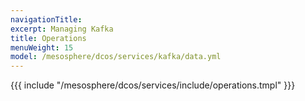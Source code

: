 ```yaml
---
navigationTitle:
excerpt: Managing Kafka
title: Operations
menuWeight: 15
model: /mesosphere/dcos/services/kafka/data.yml
---
```


{{{ include "/mesosphere/dcos/services/include/operations.tmpl" }}}
